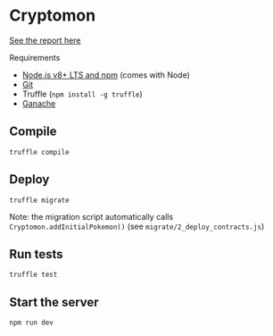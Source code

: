 # Cryptomon

[See the report here](REPORT.md)

Requirements
- [Node.js v8+ LTS and npm](https://nodejs.org/en/) (comes with Node)
- [Git](https://git-scm.com/downloads)
- Truffle (`npm install -g truffle`)
- [Ganache](https://www.trufflesuite.com/ganache)

## Compile
```
truffle compile
```

## Deploy
```
truffle migrate
```

Note: the migration script automatically calls `Cryptomon.addInitialPokemon()` (see `migrate/2_deploy_contracts.js`)

## Run tests
```
truffle test
```

## Start the server
```
npm run dev
```